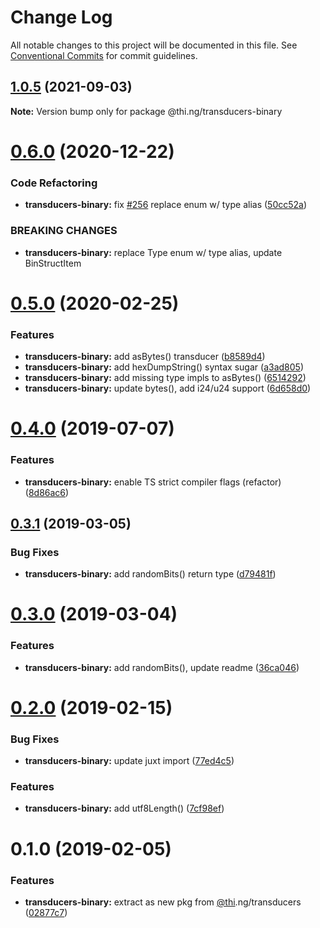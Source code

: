 #  Change Log 

All notable changes to this project will be documented in this file. See [Conventional Commits](https://conventionalcommits.org) for commit guidelines. 

##  [1.0.5](https://github.com/thi-ng/umbrella/compare/@thi.ng/transducers-binary@1.0.4...@thi.ng/transducers-binary@1.0.5) (2021-09-03) 

**Note:** Version bump only for package @thi.ng/transducers-binary 

#  [0.6.0](https://github.com/thi-ng/umbrella/compare/@thi.ng/transducers-binary@0.5.33...@thi.ng/transducers-binary@0.6.0) (2020-12-22) 

###  Code Refactoring 

- **transducers-binary:** fix [#256](https://github.com/thi-ng/umbrella/issues/256) replace enum w/ type alias ([50cc52a](https://github.com/thi-ng/umbrella/commit/50cc52a84b135535053370e022309aee5b670625)) 

###  BREAKING CHANGES 

- **transducers-binary:** replace Type enum w/ type alias, update BinStructItem 

#  [0.5.0](https://github.com/thi-ng/umbrella/compare/@thi.ng/transducers-binary@0.4.9...@thi.ng/transducers-binary@0.5.0) (2020-02-25) 

###  Features 

- **transducers-binary:** add asBytes() transducer ([b8589d4](https://github.com/thi-ng/umbrella/commit/b8589d4cd0971adea9538fa9066870b4e32ded5b)) 
- **transducers-binary:** add hexDumpString() syntax sugar ([a3ad805](https://github.com/thi-ng/umbrella/commit/a3ad805aefa4dd3836d7fb00cfbf0cf147b9d059)) 
- **transducers-binary:** add missing type impls to asBytes() ([6514292](https://github.com/thi-ng/umbrella/commit/65142927f520d0a90ca4f4bd5b7d570527e72923)) 
- **transducers-binary:** update bytes(), add i24/u24 support ([6d658d0](https://github.com/thi-ng/umbrella/commit/6d658d072977009f1289ba2cf230970dabf55d7f)) 

#  [0.4.0](https://github.com/thi-ng/umbrella/compare/@thi.ng/transducers-binary@0.3.12...@thi.ng/transducers-binary@0.4.0) (2019-07-07) 

###  Features 

- **transducers-binary:** enable TS strict compiler flags (refactor) ([8d86ac6](https://github.com/thi-ng/umbrella/commit/8d86ac6)) 

##  [0.3.1](https://github.com/thi-ng/umbrella/compare/@thi.ng/transducers-binary@0.3.0...@thi.ng/transducers-binary@0.3.1) (2019-03-05) 

###  Bug Fixes 

- **transducers-binary:** add randomBits() return type ([d79481f](https://github.com/thi-ng/umbrella/commit/d79481f)) 

#  [0.3.0](https://github.com/thi-ng/umbrella/compare/@thi.ng/transducers-binary@0.2.3...@thi.ng/transducers-binary@0.3.0) (2019-03-04) 

###  Features 

- **transducers-binary:** add randomBits(), update readme ([36ca046](https://github.com/thi-ng/umbrella/commit/36ca046)) 

#  [0.2.0](https://github.com/thi-ng/umbrella/compare/@thi.ng/transducers-binary@0.1.1...@thi.ng/transducers-binary@0.2.0) (2019-02-15) 

###  Bug Fixes 

- **transducers-binary:** update juxt import ([77ed4c5](https://github.com/thi-ng/umbrella/commit/77ed4c5)) 

###  Features 

- **transducers-binary:** add utf8Length() ([7cf98ef](https://github.com/thi-ng/umbrella/commit/7cf98ef)) 

#  0.1.0 (2019-02-05) 

###  Features 

- **transducers-binary:** extract as new pkg from [@thi](https://github.com/thi).ng/transducers ([02877c7](https://github.com/thi-ng/umbrella/commit/02877c7)) 
